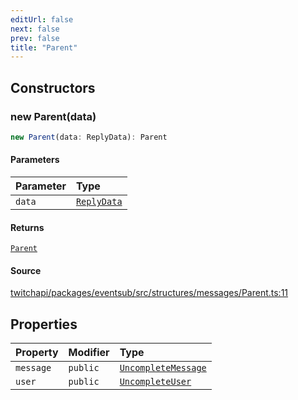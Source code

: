 ```yaml
---
editUrl: false
next: false
prev: false
title: "Parent"
---
```


## Constructors

### new Parent(data)

```ts
new Parent(data: ReplyData): Parent
```

#### Parameters

| Parameter | Type |
| :------ | :------ |
| `data` | [`ReplyData`](/api/eventsub/interfaces/replydata/) |

#### Returns

[`Parent`](/api/eventsub/classes/parent/)

#### Source

[twitchapi/packages/eventsub/src/structures/messages/Parent.ts:11](https://github.com/pablornc/twitchapi//blob/8695acad106a836c1f0fc4c57a113f17adce41f0/packages/eventsub/src/structures/messages/Parent.ts#L11)

## Properties

| Property | Modifier | Type |
| :------ | :------ | :------ |
| `message` | `public` | [`UncompleteMessage`](/api/eventsub/classes/uncompletemessage/) |
| `user` | `public` | [`UncompleteUser`](/api/eventsub/classes/uncompleteuser/) |
